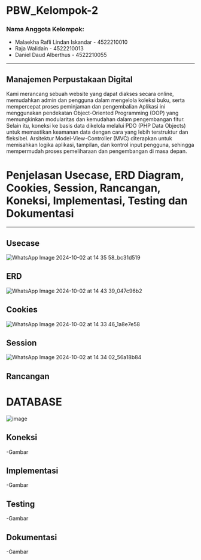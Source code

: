 # PBW_Kelompok-2

### Nama Anggota Kelompok:

- Malaekha Rafli Lindan Iskandar - 4522210010
- Raja Walidain - 4522210013
- Daniel Daud Alberthus - 4522210055


---
## Manajemen Perpustakaan Digital
Kami merancang sebuah website yang dapat diakses secara online, memudahkan admin dan pengguna dalam mengelola koleksi buku, serta mempercepat proses peminjaman dan pengembalian Aplikasi ini menggunakan pendekatan Object-Oriented Programming (OOP) yang memungkinkan modularitas dan kemudahan dalam pengembangan fitur. Selain itu, koneksi ke basis data dikelola melalui PDO (PHP Data Objects) untuk memastikan keamanan data dengan cara yang lebih terstruktur dan fleksibel. Arsitektur Model-View-Controller (MVC) diterapkan untuk memisahkan logika aplikasi, tampilan, dan kontrol input pengguna, sehingga mempermudah proses pemeliharaan dan pengembangan di masa depan. 

# Penjelasan Usecase, ERD Diagram, Cookies, Session, Rancangan, Koneksi, Implementasi, Testing dan Dokumentasi
---
## Usecase
![WhatsApp Image 2024-10-02 at 14 35 58_bc31d519](https://github.com/user-attachments/assets/586b3768-e666-483a-b6e6-4348db48f1f3)


## ERD
![WhatsApp Image 2024-10-02 at 14 43 39_047c96b2](https://github.com/user-attachments/assets/de8a7c90-d0f0-4ec4-bb69-d30fbc03cc5f)


##  Cookies
![WhatsApp Image 2024-10-02 at 14 33 46_1a8e7e58](https://github.com/user-attachments/assets/84aa8b07-dc17-4eab-8549-c0de5184436c)


## Session
![WhatsApp Image 2024-10-02 at 14 34 02_56a18b84](https://github.com/user-attachments/assets/3b135b57-d126-46ab-9e78-b9d34a7a2d21)


## Rancangan
# DATABASE
![image](https://github.com/user-attachments/assets/99382c33-0da0-4844-a4df-b9ddd7d643f6)


## Koneksi
-Gambar

## Implementasi
-Gambar

## Testing
-Gambar

## Dokumentasi
-Gambar

